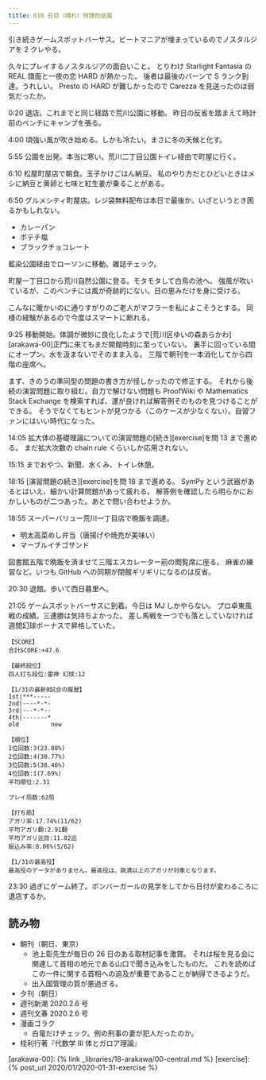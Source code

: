 ```yaml
---
title: 610 日目（晴れ）物理的逆風
---
```


引き続きゲームスポットバーサス。ビートマニアが埋まっているのでノスタルジアを 2 クレやる。

久々にプレイするノスタルジアの面白いこと。
とりわけ Starlight Fantasia の REAL 譜面と一夜の恋 HARD が熱かった。
後者は最後のバーンで S ランク到達。うれしい。
Presto の HARD が難しかったので Carezza を見送ったのは弱気だったか。

0:20 退店。これまでと同じ経路で荒川公園に移動。
昨日の反省を踏まえて時計前のベンチにキャンプを張る。

4:00 頃強い風が吹き始める。しかも冷たい。まさに冬の天候と化す。

5:55 公園を出発。本当に寒い。荒川二丁目公園トイレ経由で町屋に行く。

6:10 松屋町屋店で朝食。玉子かけごはん納豆。
私のやり方だとひどいときはメシに納豆と黄卵と七味と紅生姜が乗ることがある。

6:50 グルメシティ町屋店。レジ袋無料配布は本日で最後か。いざというとき困るかもしれない。

* カレーパン
* ポテチ塩
* ブラックチョコレート

藍染公園経由でローソンに移動。雑誌チェック。

町屋一丁目口から荒川自然公園に登る。モタモタして白鳥の池へ。
強風が吹いているが、このベンチには風が奇跡的にない。日の恵みだけを身に受ける。

こんなに暖かいのに通りすがりのご老人がマフラーを私によこそうとする。
同様の経験があるので今度はスマートに断れる。

9:25 移動開始。体調が微妙に良化したようで[荒川区ゆいの森あらかわ][arakawa-00]正門に来てもまだ開館時刻に至っていない。
裏手に回っている間にオープン。水を汲まないでそのまま入る。
三階で朝刊を一本消化してから四階の座席へ。

まず、きのうの準同型の問題の書き方が怪しかったので修正する。
それから後続の演習問題に取り組む。自力で解けない問題も ProofWiki や
Mathematics Stack Exchange を検索すれば、運が良ければ解答例そのものを見つけることができる。
そうでなくてもヒントが見つかる（このケースが少なくない）。自習ファンにはいい時代になった。

14:05 拡大体の基礎理論についての演習問題の[続き][exercise]を問 13 まで進める。
まだ拡大次数の chain rule くらいしか応用されない。

15:15 までおやつ、新聞、水くみ、トイレ休憩。

18:15 [演習問題の続き][exercise]を問 18 まで進める。
SymPy という武器があるとはいえ、細かい計算問題があって疲れる。
解答例を確認したら明らかにおかしいものが二つあった。あとで問い合わせようか。

18:55 スーパーバリュー荒川一丁目店で晩飯を調達。

* 明太高菜めし弁当（唐揚げや焼売が美味い）
* マーブルイチゴサンド

図書館五階で晩飯を済ませて三階エスカレーター前の閲覧席に座る。
麻雀の練習など。いつも GitHub への同期が閉館ギリギリになるのは反省。

20:30 退館。歩いて西日暮里へ。

21:05 ゲームスポットバーサスに到着。今日は MJ しかやらない。
プロ卓東風戦の成績。三連勝は気持ちよかった。
差し馬戦を一つでも落としていなければ週間幻球ボーナスで昇格していた。

```text
【SCORE】
合計SCORE:+47.6

【最終段位】
四人打ち段位:雷神 幻球:12

【1/31の最新8試合の履歴】
1st|***-----
2nd|----*-*-
3rd|---*-*--
4th|-------*
old         new

【順位】
1位回数:3(23.08%)
2位回数:4(30.77%)
3位回数:5(38.46%)
4位回数:1(7.69%)
平均順位:2.31

プレイ局数:62局

【打ち筋】
アガリ率:17.74%(11/62)
平均アガリ翻:2.91翻
平均アガリ巡目:11.82巡
振込み率:8.06%(5/62)

【1/31の最高役】
最高役のデータがありません。最高役は、跳満以上のアガリが対象となります。
```

23:30 過ぎにゲーム終了。ボンバーガールの見学をしてから日付が変わるころに退店するか。

## 読み物

* 朝刊（朝日、東京）
  * 池上彰先生が毎日の 26 日のある取材記事を激賞。
    それは桜を見る会に関連して首相の地元である山口で聞き込みをしたものだ。
    これを読めばこの一件に関する首相への追及が重要であることが納得できるようだ。
  * 出入国管理の質が悪過ぎる。
* 夕刊（朝日）
* 週刊新潮 2020.2.6 号
* 週刊文春 2020.2.6 号
* 漫画ゴラク
  * 白竜だけチェック。例の刑事の妻が犯人だったのか。
* 桂利行著『代数学 III 体とガロア理論』

[arakawa-00]: {% link _libraries/18-arakawa/00-central.md %}
[exercise]: {% post_url 2020/01/2020-01-31-exercise %}
